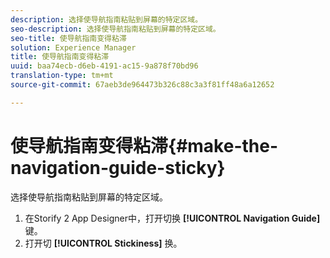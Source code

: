 ```yaml
---
description: 选择使导航指南粘贴到屏幕的特定区域。
seo-description: 选择使导航指南粘贴到屏幕的特定区域。
seo-title: 使导航指南变得粘滞
solution: Experience Manager
title: 使导航指南变得粘滞
uuid: baa74ecb-d6eb-4191-ac15-9a878f70bd96
translation-type: tm+mt
source-git-commit: 67aeb3de964473b326c88c3a3f81ff48a6a12652

---
```



# 使导航指南变得粘滞{#make-the-navigation-guide-sticky}

选择使导航指南粘贴到屏幕的特定区域。

1. 在Storify 2 App Designer中，打开切换 **[!UICONTROL Navigation Guide]** 键。
1. 打开切 **[!UICONTROL Stickiness]** 换。
